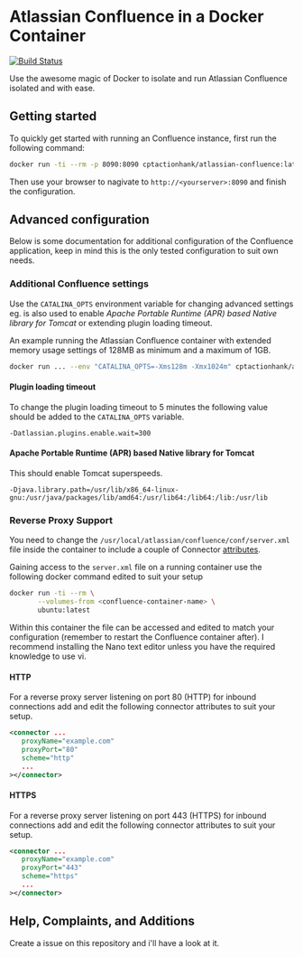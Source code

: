 # Atlassian Confluence in a Docker Container

[![Build Status](https://travis-ci.org/cptactionhank/docker-atlassian-confluence.svg?branch=master)](https://travis-ci.org/cptactionhank/docker-atlassian-confluence)

Use the awesome magic of Docker to isolate and run Atlassian Confluence isolated and with ease.

## Getting started

To quickly get started with running an Confluence instance, first run the following command:

```bash
docker run -ti --rm -p 8090:8090 cptactionhank/atlassian-confluence:latest
```

Then use your browser to nagivate to `http://<yourserver>:8090` and finish the configuration.

## Advanced configuration

Below is some documentation for additional configuration of the Confluence application, keep in mind this is the only tested configuration to suit own needs.

### Additional Confluence settings

Use the `CATALINA_OPTS` environment variable for changing advanced settings eg.
is also used to enable _Apache Portable Runtime (APR) based Native library for
Tomcat_ or extending plugin loading timeout.

An example running the Atlassian Confluence container with extended memory usage settings of 128MB as minimum and a maximum of 1GB.

```bash
docker run ... --env "CATALINA_OPTS=-Xms128m -Xmx1024m" cptactionhank/atlassian-confluence
```

#### Plugin loading timeout

To change the plugin loading timeout to 5 minutes the following value should be added to the `CATALINA_OPTS` variable.

```
-Datlassian.plugins.enable.wait=300
```

#### Apache Portable Runtime (APR) based Native library for Tomcat

This should enable Tomcat superspeeds.

```
-Djava.library.path=/usr/lib/x86_64-linux-gnu:/usr/java/packages/lib/amd64:/usr/lib64:/lib64:/lib:/usr/lib
```

### Reverse Proxy Support

You need to change the `/usr/local/atlassian/confluence/conf/server.xml` file inside the container to include a couple of Connector [attributes](http://tomcat.apache.org/tomcat-8.0-doc/config/http.html#Proxy_Support).

Gaining access to the `server.xml` file on a running container use the following docker command edited to suit your setup

```bash
docker run -ti --rm \
       --volumes-from <confluence-container-name> \
       ubuntu:latest
```

Within this container the file can be accessed and edited to match your configuration (remember to restart the Confluence container after). I recommend installing the Nano text editor unless you have the required knowledge to use vi.

#### HTTP

For a reverse proxy server listening on port 80 (HTTP) for inbound connections add and edit the following connector attributes to suit your setup.

```xml
<connector ...
   proxyName="example.com"
   proxyPort="80"
   scheme="http"
   ...
></connector>
```

#### HTTPS

For a reverse proxy server listening on port 443 (HTTPS) for inbound connections add and edit the following connector attributes to suit your setup.

```xml
<connector ...
   proxyName="example.com"
   proxyPort="443"
   scheme="https"
   ...
></connector>
```

## Help, Complaints, and Additions
Create a issue on this repository and i'll have a look at it.
